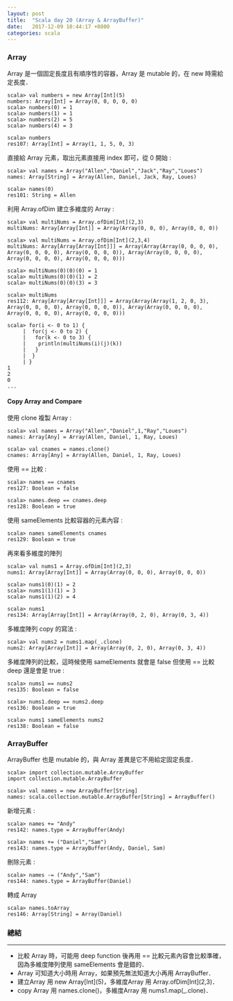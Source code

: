 ```yaml
---
layout: post
title:  "Scala day 20 (Array & ArrayBuffer)"
date:   2017-12-09 10:44:17 +0800
categories: scala
---
```


### Array
Array 是一個固定長度且有順序性的容器，Array 是 mutable 的，在 new 時需給定長度．

```console
scala> val numbers = new Array[Int](5)
numbers: Array[Int] = Array(0, 0, 0, 0, 0)
scala> numbers(0) = 1
scala> numbers(1) = 1
scala> numbers(2) = 5
scala> numbers(4) = 3

scala> numbers
res107: Array[Int] = Array(1, 1, 5, 0, 3)
```
直接給 Array 元素，取出元素直接用 index 即可，從 0 開始 : 

```console
scala> val names = Array("Allen","Daniel","Jack","Ray","Loues")
names: Array[String] = Array(Allen, Daniel, Jack, Ray, Loues)

scala> names(0)
res101: String = Allen
```
利用 Array.ofDim 建立多維度的 Array : 

```console
scala> val multiNums = Array.ofDim[Int](2,3)
multiNums: Array[Array[Int]] = Array(Array(0, 0, 0), Array(0, 0, 0))

scala> val multiNums = Array.ofDim[Int](2,3,4)
multiNums: Array[Array[Array[Int]]] = Array(Array(Array(0, 0, 0, 0), Array(0, 0, 0, 0), Array(0, 0, 0, 0)), Array(Array(0, 0, 0, 0), Array(0, 0, 0, 0), Array(0, 0, 0, 0)))

scala> multiNums(0)(0)(0) = 1
scala> multiNums(0)(0)(1) = 2
scala> multiNums(0)(0)(3) = 3

scala> multiNums
res112: Array[Array[Array[Int]]] = Array(Array(Array(1, 2, 0, 3), Array(0, 0, 0, 0), Array(0, 0, 0, 0)), Array(Array(0, 0, 0, 0), Array(0, 0, 0, 0), Array(0, 0, 0, 0)))

scala> for(i <- 0 to 1) {
     |  for(j <- 0 to 2) {
     |   for(k <- 0 to 3) {
     |    println(multiNums(i)(j)(k))
     |   }
     |  }
     | }
1
2
0
...

```
#### Copy Array and Compare
使用 clone 複製 Array : 

```console
scala> val names = Array("Allen","Daniel",1,"Ray","Loues")
names: Array[Any] = Array(Allen, Daniel, 1, Ray, Loues)

scala> val cnames = names.clone()
cnames: Array[Any] = Array(Allen, Daniel, 1, Ray, Loues)
```
使用 == 比較 :  

```console
scala> names == cnames
res127: Boolean = false

scala> names.deep == cnames.deep
res128: Boolean = true
```
使用 sameElements 比較容器的元素內容 : 

```console
scala> names sameElements cnames
res129: Boolean = true
```
再來看多維度的陣列

```console
scala> val nums1 = Array.ofDim[Int](2,3)
nums1: Array[Array[Int]] = Array(Array(0, 0, 0), Array(0, 0, 0))

scala> nums1(0)(1) = 2
scala> nums1(1)(1) = 3
scala> nums1(1)(2) = 4

scala> nums1
res134: Array[Array[Int]] = Array(Array(0, 2, 0), Array(0, 3, 4))
```
多維度陣列 copy 的寫法 : 

```console
scala> val nums2 = nums1.map(_.clone)
nums2: Array[Array[Int]] = Array(Array(0, 2, 0), Array(0, 3, 4))
```
多維度陣列的比較，這時候使用 sameElements 就會是 false 但使用 == 比較 deep 還是會是 true : 

```console
scala> nums1 == nums2
res135: Boolean = false

scala> nums1.deep == nums2.deep
res136: Boolean = true

scala> nums1 sameElements nums2
res138: Boolean = false

```

### ArrayBuffer
ArrayBuffer 也是 mutable 的，與 Array 差異是它不用給定固定長度．

```console
scala> import collection.mutable.ArrayBuffer
import collection.mutable.ArrayBuffer

scala> val names = new ArrayBuffer[String]
names: scala.collection.mutable.ArrayBuffer[String] = ArrayBuffer()
```
新增元素 :  

```console
scala> names += "Andy"
res142: names.type = ArrayBuffer(Andy)

scala> names += ("Daniel","Sam")
res143: names.type = ArrayBuffer(Andy, Daniel, Sam)
```
刪除元素 :  

```console
scala> names -= ("Andy","Sam")
res144: names.type = ArrayBuffer(Daniel)
```
轉成 Array

```console
scala> names.toArray
res146: Array[String] = Array(Daniel)
```


### 總結
- - -
* 比較 Array 時，可能用 deep function 後再用 == 比較元素內容會比較準確，因為多維度陣列使用 sameElements 會是錯的．
* Array 可知道大小時用 Array，如果預先無法知道大小再用 ArrayBuffer．
* 建立Array 用 new Array\[Int\](5)，多維度Array 用 Array.ofDim\[Int\](2,3)．
* copy Array 用 names.clone()，多維度Array 用 nums1.map(_.clone)．

